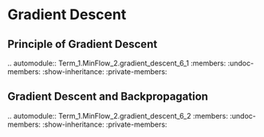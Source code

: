 Gradient Descent
================


Principle of Gradient Descent
-----------------------------

.. automodule:: Term_1.MinFlow_2.gradient_descent_6_1
   :members:
   :undoc-members:
   :show-inheritance:
   :private-members:

Gradient Descent and Backpropagation
------------------------------------

.. automodule:: Term_1.MinFlow_2.gradient_descent_6_2
   :members:
   :undoc-members:
   :show-inheritance:
   :private-members: